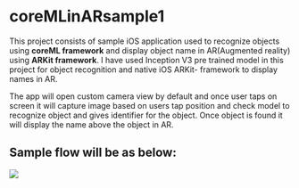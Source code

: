 # coreMLinARsample1

This project consists of sample iOS application used to recognize objects using **coreML framework** and display object name in AR(Augmented reality) using **ARKit framework**.
I have used Inception V3 pre trained model in this project for object recognition and native iOS ARKit- framework to display names in AR.

The app will open custom camera view by default and once user taps on screen it will capture image based on users tap position and check model to recognize object and gives identifier for the object.
Once object is found it will display the name above the object in AR. 

## Sample flow will be as below:

![](https://github.com/venkatnaraharisetty/coreMLinARsample1/blob/master/coreMlinARSample1.GIF)


